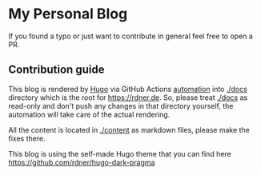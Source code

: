 # My Personal Blog

If you found a typo or just want to contribute in general feel free to open a PR.

## Contribution guide

This blog is rendered by [Hugo](https://gohugo.io) via GitHub Actions [automation](./.github/workflows/main.yml) into [./docs](./docs) directory which is the root for https://rdner.de. So, please treat [./docs](./docs) as read-only and don't push any changes in that directory yourself, the automation will take care of the actual rendering.

All the content is located in [./content](./content) as markdown files, please make the fixes there.

This blog is using the self-made Hugo theme that you can find here https://github.com/rdner/hugo-dark-pragma
